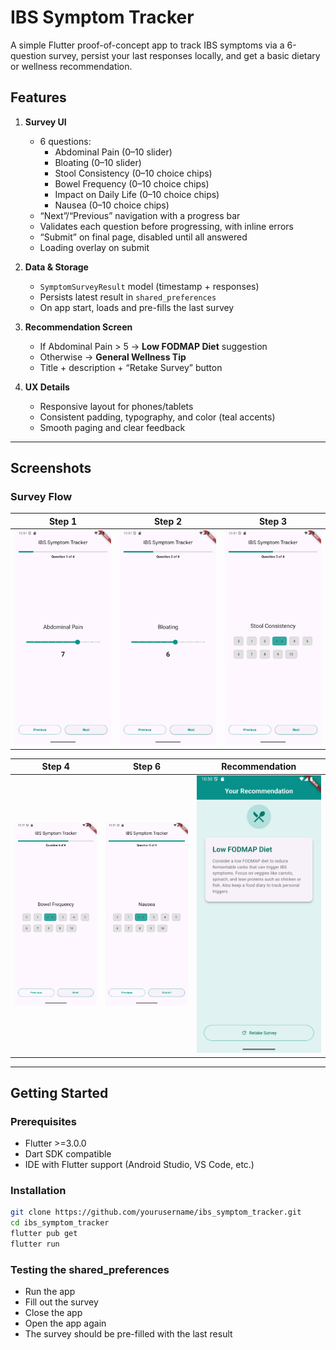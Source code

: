 # IBS Symptom Tracker

A simple Flutter proof-of-concept app to track IBS symptoms via a 6-question survey, persist your last responses locally, and get a basic dietary or wellness recommendation.

## Features

1. **Survey UI**  
   - 6 questions:  
     - Abdominal Pain (0–10 slider)  
     - Bloating (0–10 slider)  
     - Stool Consistency (0–10 choice chips)  
     - Bowel Frequency (0–10 choice chips)  
     - Impact on Daily Life (0–10 choice chips)  
     - Nausea (0–10 choice chips)  
   - “Next”/“Previous” navigation with a progress bar  
   - Validates each question before progressing, with inline errors  
   - “Submit” on final page, disabled until all answered  
   - Loading overlay on submit  

2. **Data & Storage**  
   - `SymptomSurveyResult` model (timestamp + responses)  
   - Persists latest result in `shared_preferences`  
   - On app start, loads and pre-fills the last survey  

3. **Recommendation Screen**  
   - If Abdominal Pain > 5 → **Low FODMAP Diet** suggestion  
   - Otherwise → **General Wellness Tip**  
   - Title + description + “Retake Survey” button  

4. **UX Details**  
   - Responsive layout for phones/tablets  
   - Consistent padding, typography, and color (teal accents)  
   - Smooth paging and clear feedback  

---

## Screenshots

### Survey Flow

| Step 1                               | Step 2                               | Step 3                               |
| ------------------------------------ | ------------------------------------ | ------------------------------------ |
| ![Survey 1](Screenshots/survey1.png) | ![Survey 2](Screenshots/survey2.png) | ![Survey 3](Screenshots/survey3.png) |

| Step 4                               | Step 6                               | Recommendation                                    |
| ------------------------------------ | ------------------------------------ | ------------------------------------------------- |
| ![Survey 4](Screenshots/survey4.png) | ![Survey 6](Screenshots/survey6.png) | ![Recommendation](Screenshots/recommendation.png) |


---

## Getting Started

### Prerequisites

- Flutter >=3.0.0  
- Dart SDK compatible  
- IDE with Flutter support (Android Studio, VS Code, etc.)

### Installation

```bash
git clone https://github.com/yourusername/ibs_symptom_tracker.git
cd ibs_symptom_tracker
flutter pub get
flutter run
```

### Testing the shared_preferences
- Run the app
- Fill out the survey
- Close the app
- Open the app again
- The survey should be pre-filled with the last result